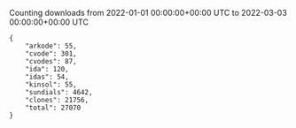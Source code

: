 
Counting downloads from 2022-01-01 00:00:00+00:00 UTC to 2022-03-03 00:00:00+00:00 UTC

```
{
    "arkode": 55,
    "cvode": 301,
    "cvodes": 87,
    "ida": 120,
    "idas": 54,
    "kinsol": 55,
    "sundials": 4642,
    "clones": 21756,
    "total": 27070
}
```
